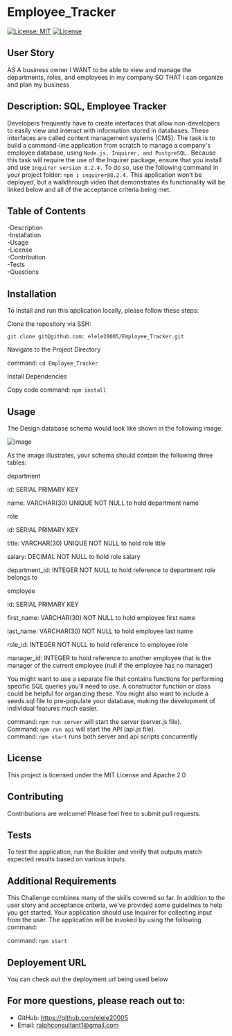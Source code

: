 # Employee_Tracker
[![License: MIT](https://img.shields.io/badge/License-MIT-yellow.svg)](https://opensource.org/licenses/MIT) 
[![License](https://img.shields.io/badge/License-Apache_2.0-blue.svg)](https://opensource.org/licenses/Apache-2.0) 

## User Story
AS A business owner
I WANT to be able to view and manage the departments, roles, and employees in my company
SO THAT I can organize and plan my business

## Description: SQL, Employee Tracker
Developers frequently have to create interfaces that allow non-developers to easily view and interact with information stored in databases. These interfaces are called content management systems (CMS). The task is to build a command-line application from scratch to manage a company's employee database, using `Node.js, Inquirer, and PostgreSQL.`
Because this task will require the use of the Inquirer package, ensure that you install and use `Inquirer version 8.2.4.` To do so, use the following command in your project folder: `npm i inquirer@8.2.4.`
This application won’t be deployed, but a walkthrough video that demonstrates its functionality will be linked below and all of the acceptance criteria being met.

## Table of Contents

-Description      
-Installation   
-Usage     
-License       
-Contribution       
-Tests        
-Questions

## Installation
To install and run this application locally, please follow these steps:

Clone the repository via SSH:

`git clone git@github.com: elele20005/Employee_Tracker.git`
       
   Navigate to the Project Directory


 command: `cd Employee_Tracker`
 
Install Dependencies

Copy code
command:  `npm install`

## Usage

The Design database schema would look like shown in the following image:

![image](https://github.com/user-attachments/assets/cc7dbbfa-2761-4e71-913c-ae9345b57bda)

As the image illustrates, your schema should contain the following three tables:


department


id: SERIAL PRIMARY KEY


name: VARCHAR(30) UNIQUE NOT NULL to hold department name




role


id: SERIAL PRIMARY KEY


title: VARCHAR(30) UNIQUE NOT NULL to hold role title


salary: DECIMAL NOT NULL to hold role salary


department_id: INTEGER NOT NULL to hold reference to department role belongs to




employee


id: SERIAL PRIMARY KEY


first_name: VARCHAR(30) NOT NULL to hold employee first name


last_name: VARCHAR(30) NOT NULL to hold employee last name


role_id: INTEGER NOT NULL to hold reference to employee role


manager_id: INTEGER to hold reference to another employee that is the manager of the current employee (null if the employee has no manager)




You might want to use a separate file that contains functions for performing specific SQL queries you'll need to use. A constructor function or class could be helpful for organizing these. You might also want to include a seeds.sql file to pre-populate your database, making the development of individual features much easier.

command: `npm run server` will start the server (server.js file).      
Command: `npm run api` will start the API (api.js file).          
command: `npm start` runs both server and api scripts concurrently

## License
This project is licensed under the MIT License and Apache 2.0

## Contributing
Contributions are welcome! Please feel free to submit pull requests.

## Tests
To test the application, run the Builder and verify that outputs match expected results based on various inputs


## Additional Requirements
This Challenge combines many of the skills covered so far. In addition to the user story and acceptance criteria, we've provided some guidelines to help you get started. Your application should use Inquirer for collecting input from the user. The application will be invoked by using the following command:

command:  `npm start` 

## Deployement URL
You can check out the deployment url being used below      




## For more questions, please reach out to:
 
- GitHub: https://github.com/elele20005
- Email: ralphconsultant1@gmail.com
